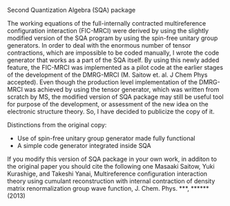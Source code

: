 
Second Quantization Algebra (SQA) package

The working equations of the full-internally contracted multireference configuration interaction (FIC-MRCI) were derived by using the slightly modified version of the SQA program by using the spin-free unitary group generators. In order to deal with the enormous number of tensor contractions, which are impossible to be coded manually, I wrote the code generator that works as a part of the SQA itself. By using this newly added feature, the FIC-MRCI was implemented as a pilot code at the earlier stages of the development of the DMRG-MRCI (M. Saitow et. al. J Chem Phys accepted). Even though the production level implementation of the DMRG-MRCI was achieved by using the tensor generator, which was written from scratch by MS, the modified version of SQA package may still be useful tool for purpose of the development, or assessment of the new idea on the electronic structure theory. So, I have decided to publicize the copy of it.

Distinctions from the original copy:

  * Use of spin-free unitary group generator made fully functional
  * A simple code generator integrated inside SQA

If you modify this version of SQA package in your own work, in additon to the original paper you should cite the following one
   Masaaki Saitow, Yuki Kurashige, and Takeshi Yanai, Multireference configuration interaction theory using cumulant reconstruction with internal contraction of density matrix renormalization group wave function, J. Chem. Phys. ***, ****** (2013)


